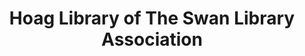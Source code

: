 ---
layout: repo
title: "Hoag Library of The Swan Library Association"
id: 18908
permalink: repos/18908/
---